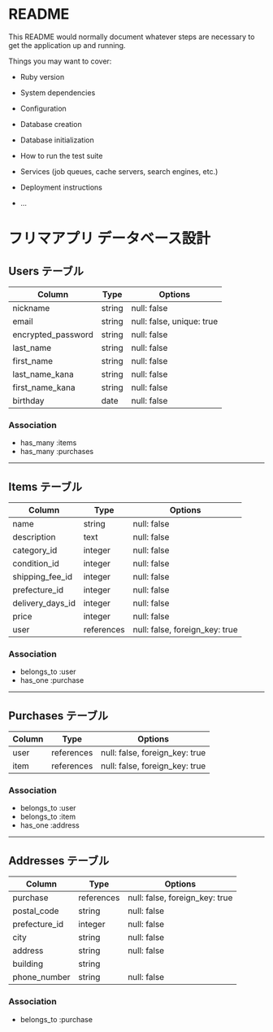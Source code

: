 # README

This README would normally document whatever steps are necessary to get the
application up and running.

Things you may want to cover:

* Ruby version

* System dependencies

* Configuration

* Database creation

* Database initialization

* How to run the test suite

* Services (job queues, cache servers, search engines, etc.)

* Deployment instructions

* ...


# フリマアプリ データベース設計

## Users テーブル
| Column            | Type    | Options                   |
|------------------|--------|---------------------------|
| nickname        | string | null: false               |
| email          | string | null: false, unique: true |
| encrypted_password  | string | null: false               |
| last_name      | string | null: false               |
| first_name     | string | null: false               |
| last_name_kana | string | null: false               |
| first_name_kana | string | null: false               |
| birthday       | date   | null: false               |

### Association
- has_many :items
- has_many :purchases

---

## Items テーブル
| Column        | Type       | Options                        |
|--------------|-----------|--------------------------------|
| name         | string    | null: false                    |
| description  | text      | null: false                    |
| category_id  | integer   | null: false                    |
| condition_id | integer   | null: false                    |
| shipping_fee_id | integer | null: false                    |
| prefecture_id | integer   | null: false                    |
| delivery_days_id | integer | null: false                    |
| price        | integer   | null: false                    |
| user         | references | null: false, foreign_key: true |

### Association
- belongs_to :user
- has_one :purchase

---

## Purchases テーブル
| Column | Type       | Options                        |
|--------|-----------|--------------------------------|
| user    | references | null: false, foreign_key: true |
| item    | references | null: false, foreign_key: true |

### Association
- belongs_to :user
- belongs_to :item
- has_one :address

---

## Addresses テーブル
| Column       | Type       | Options                        |
|-------------|-----------|--------------------------------|
| purchase    | references | null: false, foreign_key: true |
| postal_code | string     | null: false                    |
| prefecture_id | integer   | null: false                    |
| city        | string     | null: false                    |
| address     | string     | null: false                    |
| building    | string     |                                |
| phone_number | string    | null: false                    |

### Association
- belongs_to :purchase